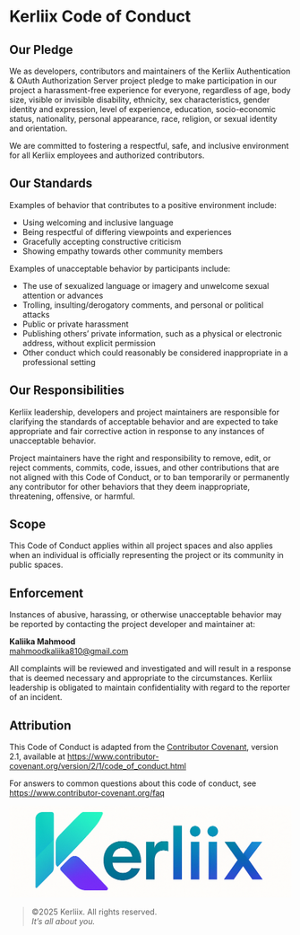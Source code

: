 # Kerliix Code of Conduct

## Our Pledge

We as developers, contributors and maintainers of the Kerliix Authentication & OAuth Authorization Server project pledge to make participation in our project a harassment-free experience for everyone, regardless of age, body size, visible or invisible disability, ethnicity, sex characteristics, gender identity and expression, level of experience, education, socio-economic status, nationality, personal appearance, race, religion, or sexual identity and orientation.

We are committed to fostering a respectful, safe, and inclusive environment for all Kerliix employees and authorized contributors.

## Our Standards

Examples of behavior that contributes to a positive environment include:

- Using welcoming and inclusive language
- Being respectful of differing viewpoints and experiences
- Gracefully accepting constructive criticism
- Showing empathy towards other community members

Examples of unacceptable behavior by participants include:

- The use of sexualized language or imagery and unwelcome sexual attention or advances
- Trolling, insulting/derogatory comments, and personal or political attacks
- Public or private harassment
- Publishing others’ private information, such as a physical or electronic address, without explicit permission
- Other conduct which could reasonably be considered inappropriate in a professional setting

## Our Responsibilities

Kerliix leadership, developers and project maintainers are responsible for clarifying the standards of acceptable behavior and are expected to take appropriate and fair corrective action in response to any instances of unacceptable behavior.

Project maintainers have the right and responsibility to remove, edit, or reject comments, commits, code, issues, and other contributions that are not aligned with this Code of Conduct, or to ban temporarily or permanently any contributor for other behaviors that they deem inappropriate, threatening, offensive, or harmful.

## Scope

This Code of Conduct applies within all project spaces and also applies when an individual is officially representing the project or its community in public spaces.

## Enforcement

Instances of abusive, harassing, or otherwise unacceptable behavior may be reported by contacting the project developer and maintainer at:

**Kaliika Mahmood**  
mahmoodkaliika810@gmail.com

All complaints will be reviewed and investigated and will result in a response that is deemed necessary and appropriate to the circumstances. Kerliix leadership is obligated to maintain confidentiality with regard to the reporter of an incident.

## Attribution

This Code of Conduct is adapted from the [Contributor Covenant][homepage], version 2.1, available at https://www.contributor-covenant.org/version/2/1/code_of_conduct.html

For answers to common questions about this code of conduct, see https://www.contributor-covenant.org/faq

[homepage]: https://www.contributor-covenant.org

![Kerliix Logo](https://raw.githubusercontent.com/Kerliix/.github/main/company/kx-logo.png)

> ©2025 Kerliix. All rights reserved.  
> _It’s all about you._
